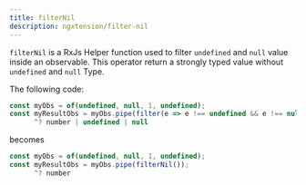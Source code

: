 ```yaml
---
title: filterNil
description: ngxtension/filter-nil
---
```


`filterNil` is a RxJs Helper function used to filter `undefined` and `null` value inside an observable. This operator return a strongly typed value without `undefined` and `null` Type.

The following code:

```ts
const myObs = of(undefined, null, 1, undefined);
const myResultObs = myObs.pipe(filter(e => e !== undefined && e !== null));
      ^? number | undefined | null
```

becomes

```ts
const myObs = of(undefined, null, 1, undefined);
const myResultObs = myObs.pipe(filterNil());
      ^? number
```
